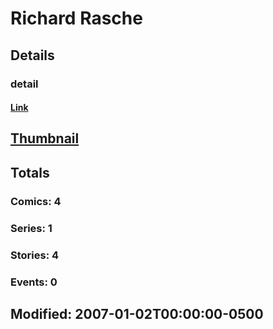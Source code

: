 # Richard  Rasche 
## Details
### detail
#### [Link](http://marvel.com/comics/creators/2373/richard_rasche?utm_campaign=apiRef&utm_source=225578a89fc76f3d20fbffda5d17a88d)
## [Thumbnail](http://i.annihil.us/u/prod/marvel/i/mg/b/40/image_not_available.jpg)
## Totals
### Comics: 4
### Series: 1
### Stories: 4
### Events: 0
## Modified: 2007-01-02T00:00:00-0500